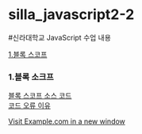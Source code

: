 # silla_javascript2-2
#신라대학교 JavaScript 수업 내용

[1.블록 스코프](#1-블록-소크프)



### 1\.블록 소크프
[블록 스코프 소스 코드](https://github.com/noah-wilson0/silla_javascript2-2/blob/main/4%EC%9E%A5/js/scope-4.js)<br>
[코드 오류 이유](https://velog.io/@noah-wilson0/%EB%B8%94%EB%A1%9D-%EC%86%8C%EC%BD%94%ED%94%84)


<a href="[https://www.example.com](https://velog.io/@noah-wilson0/%EB%B8%94%EB%A1%9D-%EC%86%8C%EC%BD%94%ED%94%84)https://velog.io/@noah-wilson0/%EB%B8%94%EB%A1%9D-%EC%86%8C%EC%BD%94%ED%94%84" target="_blank">Visit Example.com in a new window</a>











